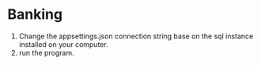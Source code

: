 # Banking

1. Change the appsettings.json connection string base on the sql instance installed on your computer.
2. run the program.